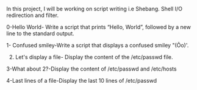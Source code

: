 In this project, I will be working on script writing i.e Shebang. Shell I/O redirection and filter.

0-Hello World- Write a script that prints “Hello, World”, followed by a new line to the standard output.

1- Confused smiley-Write a script that displays a confused smiley "(Ôo)'.

2. Let's display a file- Display the content of the /etc/passwd file.

3-What about 2?-Display the content of /etc/passwd and /etc/hosts

4-Last lines of a file-Display the last 10 lines of /etc/passwd

